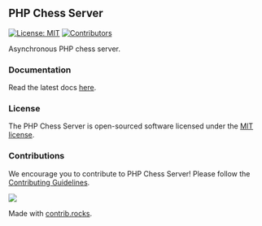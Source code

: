 ## PHP Chess Server

[![License: MIT](https://img.shields.io/badge/License-MIT-blue.svg)](https://opensource.org/license/mit/)
[![Contributors](https://img.shields.io/github/contributors/chesslablab/chess-server)](https://github.com/chesslablab/chess-server/graphs/contributors)

Asynchronous PHP chess server.

### Documentation

Read the latest docs [here](https://chesslablab.github.io/chess-server/).

### License

The PHP Chess Server is open-sourced software licensed under the [MIT license](https://github.com/chesslablab/chess-server/blob/main/LICENSE).

### Contributions

We encourage you to contribute to PHP Chess Server! Please follow the [Contributing Guidelines](https://github.com/chesslablab/chess-server/blob/main/CONTRIBUTING.md).

<a href="https://github.com/chesslablab/chess-server/graphs/contributors">
  <img src="https://contrib.rocks/image?repo=chesslablab/chess-server" />
</a>

Made with [contrib.rocks](https://contrib.rocks).
